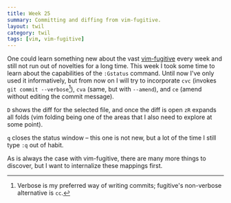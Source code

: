 ```yaml
---
title: Week 25
summary: Committing and diffing from vim-fugitive.
layout: twil
category: twil
tags: [vim, vim-fugitive]
---
```


One could learn something new about the vast [vim-fugitive][] every week and
still not run out of novelties for a long time. This week I took some time to
learn about the capabilities of the `:Gstatus` command. Until now I've only
used it informatively, but from now on I will try to incorporate `cvc`
(invokes `git commit --verbose`[^1]), `cva` (same, but with `--amend`), and
`ce` (amend without editing the commit message).

`D` shows the diff for the selected file, and once the diff is open `zR`
expands all folds (vim folding being one of the areas that I also need to
explore at some point).

`q` closes the status window – this one is not new, but a lot of the time I
still type `:q` out of habit.

As is always the case with vim-fugitive, there are many more things to
discover, but I want to internalize these mappings first.

[vim-fugitive]: https://github.com/tpope/vim-fugitive
[^1]: Verbose is my preferred way of writing commits; fugitive's non-verbose alternative is `cc`.
